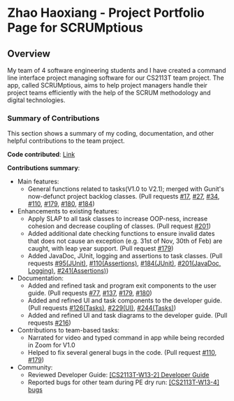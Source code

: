 # Zhao Haoxiang - Project Portfolio Page for SCRUMptious

## Overview
My team of 4 software engineering students and I have created a command line interface project managing software for our CS2113T team project. The app, called SCRUMptious, aims to help project managers handle their project teams efficiently with the help of the SCRUM methodology and digital technologies.

### Summary of Contributions
This section shows a summary of my coding, documentation, and other helpful contributions to the team project.

**Code contributed**: [Link](https://nus-cs2113-ay2021s1.github.io/tp-dashboard/#breakdown=true&search=e0426051)

**Contributions summary**:
* Main features:
    * General functions related to tasks(V1.0 to V2.1); merged with Gunit's now-defunct project backlog classes. (Pull requests [#17](https://github.com/AY2021S1-CS2113T-F11-4/tp/pull/17), [#27](https://github.com/AY2021S1-CS2113T-F11-4/tp/pull/27/files), [#34](https://github.com/AY2021S1-CS2113T-F11-4/tp/pull/34), [#110](https://github.com/AY2021S1-CS2113T-F11-4/tp/pull/110/files), [#179](https://github.com/AY2021S1-CS2113T-F11-4/tp/pull/179), [#180](https://github.com/AY2021S1-CS2113T-F11-4/tp/pull/180/files), [#184](https://github.com/AY2021S1-CS2113T-F11-4/tp/pull/184))
* Enhancements to existing features:
    * Apply SLAP to all task classes to increase OOP-ness, increase cohesion and decrease coupling of classes. (Pull request [#201](https://github.com/AY2021S1-CS2113T-F11-4/tp/pull/201))
    * Added additional date checking functions to ensure invalid dates that does not cause an exception (e.g. 31st of Nov, 30th of Feb) are caught, with leap year support. (Pull request [#179](https://github.com/AY2021S1-CS2113T-F11-4/tp/pull/179))
    * Added JavaDoc, JUnit, logging and assertions to task classes. (Pull requests [#95(JUnit)](https://github.com/AY2021S1-CS2113T-F11-4/tp/pull/95), [#110(Assertions)](https://github.com/AY2021S1-CS2113T-F11-4/tp/pull/110/files), [#184(JUnit)](https://github.com/AY2021S1-CS2113T-F11-4/tp/pull/184), [#201(JavaDoc, Logging)](https://github.com/AY2021S1-CS2113T-F11-4/tp/pull/201), [#241(Assertions)](https://github.com/AY2021S1-CS2113T-F11-4/tp/pull/241))
* Documentation: 
    * Added and refined task and program exit components to the user guide. (Pull requests [#77](https://github.com/AY2021S1-CS2113T-F11-4/tp/pull/77), [#137](https://github.com/AY2021S1-CS2113T-F11-4/tp/pull/137/files), [#179](https://github.com/AY2021S1-CS2113T-F11-4/tp/pull/179), [#180](https://github.com/AY2021S1-CS2113T-F11-4/tp/pull/180/files))
    * Added and refined UI and task components to the developer guide. (Pull requests [#126(Tasks)](https://github.com/AY2021S1-CS2113T-F11-4/tp/pull/126/files), [#229(UI)](https://github.com/AY2021S1-CS2113T-F11-4/tp/pull/229), [#244(Tasks)](https://github.com/AY2021S1-CS2113T-F11-4/tp/pull/244))
    * Added and refined UI and task diagrams to the developer guide. (Pull requests [#216](https://github.com/AY2021S1-CS2113T-F11-4/tp/pull/216))
* Contributions to team-based tasks:
    * Narrated for video and typed command in app while being recorded in Zoom for V1.0 
    * Helped to fix several general bugs in the code. (Pull request [#110](https://github.com/AY2021S1-CS2113T-F11-4/tp/pull/110/files), [#179](https://github.com/AY2021S1-CS2113T-F11-4/tp/pull/179))
* Community:
    * Reviewed Developer Guide: [[CS2113T-W13-2] Developer Guide](https://github.com/nus-cs2113-AY2021S1/tp/pull/16)
    * Reported bugs for other team during PE dry run: [[CS2113T-W13-4] bugs](https://github.com/AY2021S1-CS2113T-W13-4/tp/releases)
